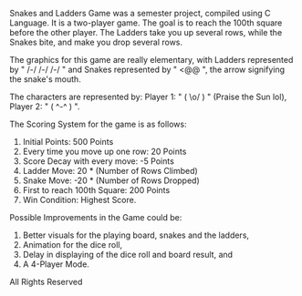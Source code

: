 Snakes and Ladders Game was a semester project, compiled using C Language.
It is a two-player game. The goal is to reach the 100th square before the other player. The Ladders take you up several rows, while the Snakes bite, and make you drop several rows.

The graphics for this game are really elementary, with Ladders represented by " /-/ /-/ /-/ " and Snakes represented by " <@@ ", the arrow signifying the snake's mouth.

The characters are represented by: Player 1: " ( \o/ ) " (Praise the Sun lol), Player 2: " ( ^-^ ) ".

The Scoring System for the game is as follows: 
1) Initial Points: 500 Points
2) Every time you move up one row: 20 Points
3) Score Decay with every move: -5 Points
4) Ladder Move: 20 * (Number of Rows Climbed)
5) Snake Move: -20 * (Number of Rows Dropped)
6) First to reach 100th Square: 200 Points
7) Win Condition: Highest Score.

Possible Improvements in the Game could be:
1) Better visuals for the playing board, snakes and the ladders,
2) Animation for the dice roll,
3) Delay in displaying of the dice roll and board result, and
4) A 4-Player Mode.

All Rights Reserved
